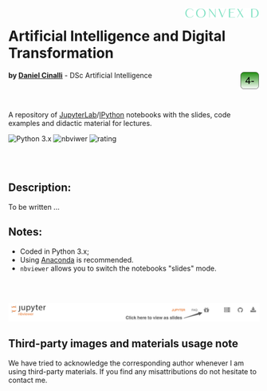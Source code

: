 <!-- 
![ConvexDLog](./img/logofundobrancocurto.png "ConvexD - AI Research Group") 
<img src="./img/logo fundo verde curto.png" width="200" height="400" align="right"/>
-->

<img src="./img/logoconvexbrancomini.png"  align="right"/>

# Artificial Intelligence and Digital Transformation

<img src="./img/logoboxverde.png" align="right"/>

__by [Daniel Cinalli](http://www.cinalli.com.br)__ - DSc Artificial Intelligence


<br/><br/> 

A repository of [JupyterLab](https://www.jupyter.org)/[IPython](https://www.ipython.org) notebooks with the slides, code examples and didactic material for lectures.

![Python 3.x](https://img.shields.io/badge/python-3.x-green.svg)
![nbviwer](https://img.shields.io/badge/view%20in-nbviewer-orange.svg)
![rating](https://img.shields.io/badge/cool-★★★★★-blue)

<br/><br/> 

## Description:
To be written ...

## Notes:

* Coded in Python 3.x;
* Using [Anaconda](https://www.anaconda.com/) is recommended.
* `nbviewer` allows you to switch the notebooks "slides" mode.

<br/><br/> 

![Click to view as slides](https://raw.githubusercontent.com/lmarti/jupyter_custom/master/imgs/view-as-slides.png)


## Third-party images and materials usage note

We have tried to acknowledge the corresponding author whenever I am using third-party materials. If you find any misattributions do not hesitate to contact me.
